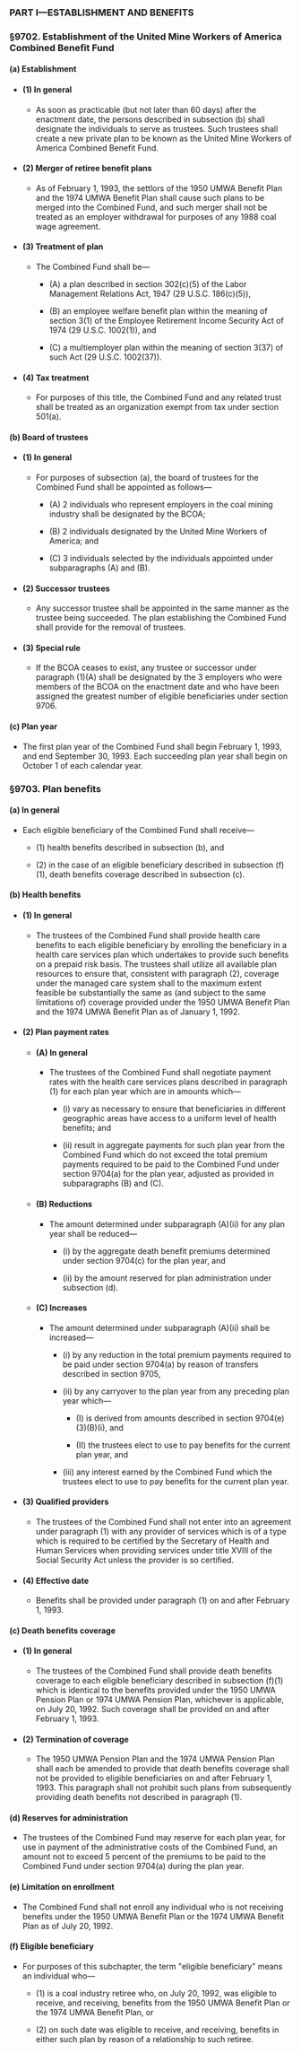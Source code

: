 ### PART I—ESTABLISHMENT AND BENEFITS

### §9702. Establishment of the United Mine Workers of America Combined Benefit Fund
#### (a) Establishment
* #### (1) In general
  * As soon as practicable (but not later than 60 days) after the enactment date, the persons described in subsection (b) shall designate the individuals to serve as trustees. Such trustees shall create a new private plan to be known as the United Mine Workers of America Combined Benefit Fund.

* #### (2) Merger of retiree benefit plans
  * As of February 1, 1993, the settlors of the 1950 UMWA Benefit Plan and the 1974 UMWA Benefit Plan shall cause such plans to be merged into the Combined Fund, and such merger shall not be treated as an employer withdrawal for purposes of any 1988 coal wage agreement.

* #### (3) Treatment of plan
  * The Combined Fund shall be—

    * (A) a plan described in section 302(c)(5) of the Labor Management Relations Act, 1947 (29 U.S.C. 186(c)(5)),

    * (B) an employee welfare benefit plan within the meaning of section 3(1) of the Employee Retirement Income Security Act of 1974 (29 U.S.C. 1002(1)), and

    * (C) a multiemployer plan within the meaning of section 3(37) of such Act (29 U.S.C. 1002(37)).

* #### (4) Tax treatment
  * For purposes of this title, the Combined Fund and any related trust shall be treated as an organization exempt from tax under section 501(a).

#### (b) Board of trustees
* #### (1) In general
  * For purposes of subsection (a), the board of trustees for the Combined Fund shall be appointed as follows—

    * (A) 2 individuals who represent employers in the coal mining industry shall be designated by the BCOA;

    * (B) 2 individuals designated by the United Mine Workers of America; and

    * (C) 3 individuals selected by the individuals appointed under subparagraphs (A) and (B).

* #### (2) Successor trustees
  * Any successor trustee shall be appointed in the same manner as the trustee being succeeded. The plan establishing the Combined Fund shall provide for the removal of trustees.

* #### (3) Special rule
  * If the BCOA ceases to exist, any trustee or successor under paragraph (1)(A) shall be designated by the 3 employers who were members of the BCOA on the enactment date and who have been assigned the greatest number of eligible beneficiaries under section 9706.

#### (c) Plan year
* The first plan year of the Combined Fund shall begin February 1, 1993, and end September 30, 1993. Each succeeding plan year shall begin on October 1 of each calendar year.

### §9703. Plan benefits
#### (a) In general
* Each eligible beneficiary of the Combined Fund shall receive—

  * (1) health benefits described in subsection (b), and

  * (2) in the case of an eligible beneficiary described in subsection (f)(1), death benefits coverage described in subsection (c).

#### (b) Health benefits
* #### (1) In general
  * The trustees of the Combined Fund shall provide health care benefits to each eligible beneficiary by enrolling the beneficiary in a health care services plan which undertakes to provide such benefits on a prepaid risk basis. The trustees shall utilize all available plan resources to ensure that, consistent with paragraph (2), coverage under the managed care system shall to the maximum extent feasible be substantially the same as (and subject to the same limitations of) coverage provided under the 1950 UMWA Benefit Plan and the 1974 UMWA Benefit Plan as of January 1, 1992.

* #### (2) Plan payment rates
  * #### (A) In general
    * The trustees of the Combined Fund shall negotiate payment rates with the health care services plans described in paragraph (1) for each plan year which are in amounts which—

      * (i) vary as necessary to ensure that beneficiaries in different geographic areas have access to a uniform level of health benefits; and

      * (ii) result in aggregate payments for such plan year from the Combined Fund which do not exceed the total premium payments required to be paid to the Combined Fund under section 9704(a) for the plan year, adjusted as provided in subparagraphs (B) and (C).

  * #### (B) Reductions
    * The amount determined under subparagraph (A)(ii) for any plan year shall be reduced—

      * (i) by the aggregate death benefit premiums determined under section 9704(c) for the plan year, and

      * (ii) by the amount reserved for plan administration under subsection (d).

  * #### (C) Increases
    * The amount determined under subparagraph (A)(ii) shall be increased—

      * (i) by any reduction in the total premium payments required to be paid under section 9704(a) by reason of transfers described in section 9705,

      * (ii) by any carryover to the plan year from any preceding plan year which—

        * (I) is derived from amounts described in section 9704(e)(3)(B)(i), and

        * (II) the trustees elect to use to pay benefits for the current plan year, and


      * (iii) any interest earned by the Combined Fund which the trustees elect to use to pay benefits for the current plan year.

* #### (3) Qualified providers
  * The trustees of the Combined Fund shall not enter into an agreement under paragraph (1) with any provider of services which is of a type which is required to be certified by the Secretary of Health and Human Services when providing services under title XVIII of the Social Security Act unless the provider is so certified.

* #### (4) Effective date
  * Benefits shall be provided under paragraph (1) on and after February 1, 1993.

#### (c) Death benefits coverage
* #### (1) In general
  * The trustees of the Combined Fund shall provide death benefits coverage to each eligible beneficiary described in subsection (f)(1) which is identical to the benefits provided under the 1950 UMWA Pension Plan or 1974 UMWA Pension Plan, whichever is applicable, on July 20, 1992. Such coverage shall be provided on and after February 1, 1993.

* #### (2) Termination of coverage
  * The 1950 UMWA Pension Plan and the 1974 UMWA Pension Plan shall each be amended to provide that death benefits coverage shall not be provided to eligible beneficiaries on and after February 1, 1993. This paragraph shall not prohibit such plans from subsequently providing death benefits not described in paragraph (1).

#### (d) Reserves for administration
* The trustees of the Combined Fund may reserve for each plan year, for use in payment of the administrative costs of the Combined Fund, an amount not to exceed 5 percent of the premiums to be paid to the Combined Fund under section 9704(a) during the plan year.

#### (e) Limitation on enrollment
* The Combined Fund shall not enroll any individual who is not receiving benefits under the 1950 UMWA Benefit Plan or the 1974 UMWA Benefit Plan as of July 20, 1992.

#### (f) Eligible beneficiary
* For purposes of this subchapter, the term "eligible beneficiary" means an individual who—

  * (1) is a coal industry retiree who, on July 20, 1992, was eligible to receive, and receiving, benefits from the 1950 UMWA Benefit Plan or the 1974 UMWA Benefit Plan, or

  * (2) on such date was eligible to receive, and receiving, benefits in either such plan by reason of a relationship to such retiree.